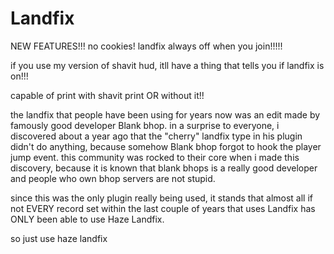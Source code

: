 # Landfix

NEW FEATURES!!!
no cookies! landfix always off when you join!!!!!

if you use my version of shavit hud, itll have a thing that tells you if landfix is on!!!

capable of print with shavit print OR without it!!

the landfix that people have been using for years now was an edit made by famously good developer Blank bhop. in a surprise to everyone, i discovered about a year ago that the "cherry" landfix type in his plugin didn't do anything, because somehow Blank bhop forgot to hook the player jump event. this community was rocked to their core when i made this discovery, because it is known that blank bhops is a really good developer and people who own bhop servers are not stupid.

since this was the only plugin really being used, it stands that almost all if not EVERY record set within the last couple of years that uses Landfix has ONLY been able to use Haze Landfix.

so just use haze landfix